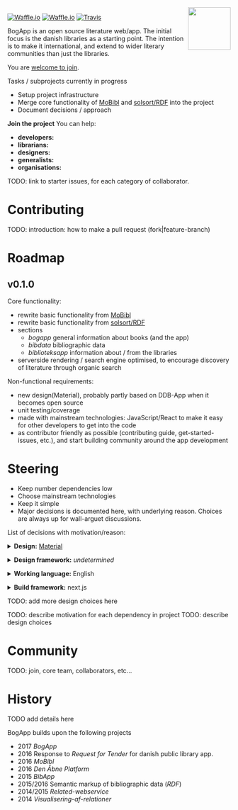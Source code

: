 <img src=http://bogapp.solsort.com/icon.png width=96 height=96 align=right>

[![Waffle.io](https://img.shields.io/waffle/label/solsort/bogapp/in%20progress.svg)](https://waffle.io/solsort/bogapp)
[![Waffle.io](https://img.shields.io/waffle/label/solsort/bogapp/in%20progress.svg)](https://waffle.io/solsort/bogapp)
[![Travis](https://img.shields.io/travis/solsort/bogapp.svg)](https://travis-ci.org/solsort/bogapp)


BogApp is an open source literature web/app. The initial focus is the danish libraries as a starting point. The intention is to make it international, and extend to wider literary communities than just the libraries.

You are [welcome to join](CONTRIBUTING.md).

Tasks / subprojects currently in progress

- Setup project infrastructure
- Merge core functionality of <a href="https://github.com/solsort/mobibl">MoBibl</a> and <a href="https://github.com/solsort/rdf">solsort/RDF</a> into the project
- Document decisions / approach

**Join the project** You can help:

- **developers:** <!--  -->
- **librarians:** <!-- -->
- **designers:** <!-- -->
- **generalists:** <!-- -->
- **organisations:** <!-- -->

TODO: link to starter issues, for each category of collaborator.

# Contributing

TODO: introduction: how to make a pull request (fork|feature-branch)

# Roadmap

## v0.1.0 

Core functionality:

- rewrite basic functionality from <a href="https://github.com/solsort/mobibl">MoBibl</a> 
- rewrite basic functionality from <a href="https://github.com/solsort/rdf">solsort/RDF</a>
- sections
    - *bogapp* general information about books (and the app)
    - *bibdata*  bibliographic data 
    - *biblioteksapp* information about / from the libraries
- serverside rendering / search engine optimised, to encourage discovery of literature through organic search

Non-functional requirements:

- new design(Material), probably partly based on DDB-App when it becomes open source
- unit testing/coverage
- made with mainstream technologies: JavaScript/React to make it easy for other developers to get into the code
- as contributor friendly as possible (contributing guide, get-started-issues, etc.), and start building community around the app development

# Steering

- Keep number dependencies low
- Choose mainstream technologies
- Keep it simple
- Major decisions is documented here, with underlying reason. Choices are always up for wall-arguet discussions.

List of decisions with motivation/reason:

<p><details>
  <summary><b>Design:</b> <a href="https://material.io/guidelines">Material</a> 
  </summary>
  Material gives a common foundation and language for reasoning about the design.
  Following Material Design guidelines, also makes easier to collaborate on components etc. with other projects.
  It also feels more native on android, - and is a design language that is being used all across platforms, so users are getting used to it.
</details></p>

<details>
  <summary><b>Design framework:</b> <i>undetermined</i>
  </summary>
  Currently using react-md, - tried material-ui earlier, which didn't play well.
</details>


<p><details>
  <summary><b>Working language:</b> English</summary>
The vision is that the project should be usable internationally.
The first version of the app is made in english, and then i18n to danish.
</details></p>

<p><details>
  <summary><b>Build framework:</b> next.js</summary>
  Simple way to get server-side rendering, and has a large community momentum.
</details></p>

TODO: add more design  choices here

TODO: describe motivation for each dependency in project
TODO: describe design choices

# Community

TODO: join, core team, collaborators, etc...

# History

TODO add details here

BogApp builds upon the following projects

- 2017 *BogApp* 
- 2016 Response to *Request for Tender* for danish public library app.
- 2016 *MoBibl*
- 2016 *Den Åbne Platform*
- 2015 *BibApp*
- 2015/2016 Semantic markup of bibliographic data (*RDF*)
- 2014/2015 *Related-webservice*
- 2014 *Visualisering-af-relationer*

